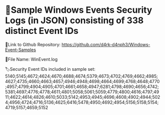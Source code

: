 # 🥄Sample Windows Events Security Logs (in JSON) consisting of 338 distinct Event IDs

🔗Link to Github Repository: https://github.com/d4rk-d4nph3/Windows-Event-Samples 

📁File Name: WinEvent.log

🏷️Security Event IDs included in sample set: 5140;5145;4672;4624;4670;4688;4674;5379;4673;4702;4769;4662;4985;4627;4735;4660;4663;4657;4946;4948;4698;4664;4699;4768;4648;4770;4957;4799;4904;4905;4701;4661;4658;4947;6281;4798;4690;4656;4742;5381;4697;4776;4778;4611;4801;5058;5061;5059;4779;4800;4616;4797;4911;4622;4614;4826;4610;5033;5142;4953;4945;4696;4608;4902;4944;5024;4956;4724;4716;5136;4625;6416;5478;4950;4692;4954;5156;5158;5154;4719;5157;4659;5152






